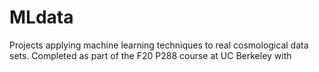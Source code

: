 # MLdata
Projects applying machine learning techniques to real cosmological data sets. Completed as part of the F20 P288 course at UC Berkeley with 
